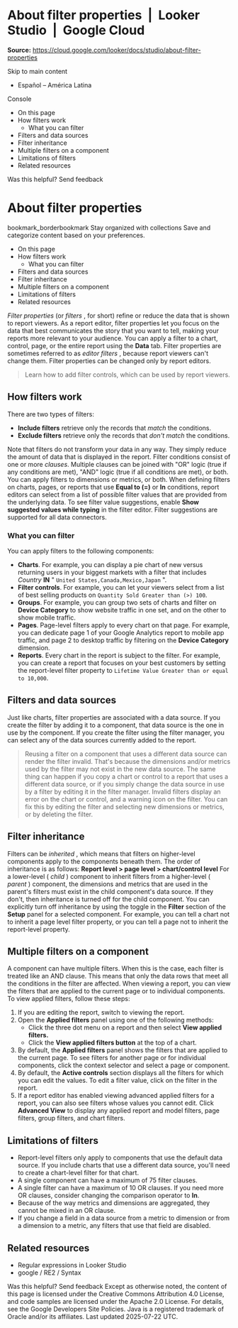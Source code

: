 # About filter properties  |  Looker Studio  |  Google Cloud

**Source:** https://cloud.google.com/looker/docs/studio/about-filter-properties

Skip to main content 
  * Español – América Latina

Console 


  * On this page
  * How filters work
    * What you can filter
  * Filters and data sources
  * Filter inheritance
  * Multiple filters on a component
  * Limitations of filters
  * Related resources




Was this helpful?
Send feedback 
#  About filter properties
bookmark_borderbookmark Stay organized with collections  Save and categorize content based on your preferences.
  * On this page
  * How filters work
    * What you can filter
  * Filters and data sources
  * Filter inheritance
  * Multiple filters on a component
  * Limitations of filters
  * Related resources


_Filter properties_ (or _filters_ , for short) refine or reduce the data that is shown to report viewers. As a report editor, filter properties let you focus on the data that best communicates the story that you want to tell, making your reports more relevant to your audience.
You can apply a filter to a chart, control, page, or the entire report using the **Data** tab. Filter properties are sometimes referred to as _editor filters_ , because report viewers can't change them. Filter properties can be changed only by report editors.
> Learn how to add filter controls, which can be used by report viewers.
## How filters work
There are two types of filters:
  * **Include filters** retrieve only the records that _match_ the conditions.
  * **Exclude filters** retrieve only the records that _don't_ _match_ the conditions.


Note that filters do not transform your data in any way. They simply reduce the amount of data that is displayed in the report.
Filter conditions consist of one or more _clauses_. Multiple clauses can be joined with "OR" logic (true if any conditions are met), "AND" logic (true if all conditions are met), or both.
You can apply filters to dimensions or metrics, or both.
When defining filters on charts, pages, or reports that use **Equal to (=)** or **In** conditions, report editors can select from a list of possible filter values that are provided from the underlying data. To see filter value suggestions, enable **Show suggested values while typing** in the filter editor. Filter suggestions are supported for all data connectors.
### What you can filter
You can apply filters to the following components:
  * **Charts**. For example, you can display a pie chart of new versus returning users in your biggest markets with a filter that includes _Country_ **IN** " `United States,Canada,Mexico,Japan` ".
  * **Filter controls**. For example, you can let your viewers select from a list of best selling products on `Quantity Sold Greater than (>) 100`.
  * **Groups**. For example, you can group two sets of charts and filter on **Device Category** to show website traffic in one set, and on the other to show mobile traffic.
  * **Pages**. Page-level filters apply to every chart on that page. For example, you can dedicate page 1 of your Google Analytics report to mobile app traffic, and page 2 to desktop traffic by filtering on the **Device Category** dimension.
  * **Reports**. Every chart in the report is subject to the filter. For example, you can create a report that focuses on your best customers by setting the report-level filter property to `Lifetime Value Greater than or equal to 10,000`.


## Filters and data sources
Just like charts, filter properties are associated with a data source. If you create the filter by adding it to a component, that data source is the one in use by the component. If you create the filter using the filter manager, you can select any of the data sources currently added to the report.
> Reusing a filter on a component that uses a different data source can render the filter invalid. That's because the dimensions and/or metrics used by the filter may not exist in the new data source.
> The same thing can happen if you copy a chart or control to a report that uses a different data source, or if you simply change the data source in use by a filter by editing it in the filter manager.
> Invalid filters display an error on the chart or control, and a warning icon on the filter. You can fix this by editing the filter and selecting new dimensions or metrics, or by deleting the filter.
## Filter inheritance
Filters can be _inherited_ , which means that filters on higher-level components apply to the components beneath them. The order of inheritance is as follows:
**Report level > page level > chart/control level**
For a lower-level ( _child_ ) component to inherit filters from a higher-level ( _parent_ ) component, the dimensions and metrics that are used in the parent's filters must exist in the child component's data source. If they don't, then inheritance is turned off for the child component.
You can explicitly turn off inheritance by using the toggle in the **Filter** section of the **Setup** panel for a selected component. For example, you can tell a chart not to inherit a page level filter property, or you can tell a page not to inherit the report-level property.
## Multiple filters on a component
A component can have multiple filters. When this is the case, each filter is treated like an AND clause. This means that only the data rows that meet all the conditions in the filter are affected.
When viewing a report, you can view the filters that are applied to the current page or to individual components. To view applied filters, follow these steps:
  1. If you are editing the report, switch to viewing the report.
  2. Open the **Applied filters** panel using one of the following methods: 
     * Click the three dot menu on a report and then select **View applied filters.**
     * Click the **View applied filters button** at the top of a chart.
  3. By default, the **Applied filters** panel shows the filters that are applied to the current page. To see filters for another page or for individual components, click the context selector and select a page or component.
  4. By default, the **Active controls** section displays all the filters for which you can edit the values. To edit a filter value, click on the filter in the report.
  5. If a report editor has enabled viewing advanced applied filters for a report, you can also see filters whose values you cannot edit. Click **Advanced View** to display any applied report and model filters, page filters, group filters, and chart filters.


## Limitations of filters
  * Report-level filters only apply to components that use the default data source. If you include charts that use a different data source, you'll need to create a chart-level filter for that chart.
  * A single component can have a maximum of 75 filter clauses.
  * A single filter can have a maximum of 10 OR clauses. If you need more OR clauses, consider changing the comparison operator to **In**.
  * Because of the way metrics and dimensions are aggregated, they cannot be mixed in an OR clause.
  * If you change a field in a data source from a metric to dimension or from a dimension to a metric, any filters that use that field are disabled.


## Related resources
  * Regular expressions in Looker Studio
  * google / RE2 / Syntax


Was this helpful?
Send feedback 
Except as otherwise noted, the content of this page is licensed under the Creative Commons Attribution 4.0 License, and code samples are licensed under the Apache 2.0 License. For details, see the Google Developers Site Policies. Java is a registered trademark of Oracle and/or its affiliates.
Last updated 2025-07-22 UTC.


